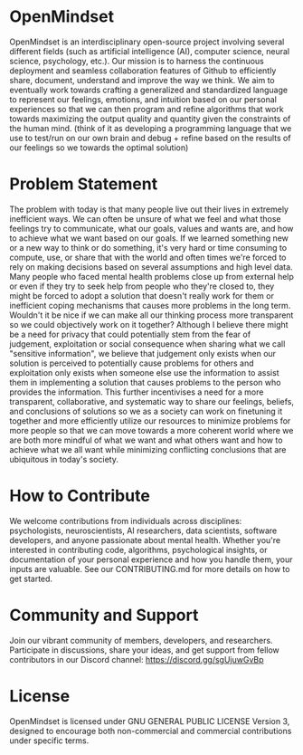# OpenMindset
OpenMindset is an interdisciplinary open-source project involving several different fields (such as artificial intelligence (AI), computer science, neural science, psychology, etc.). Our mission is to harness the continuous deployment and seamless collaboration features of Github to efficiently share, document,  understand and improve the way we think. We aim to eventually work towards crafting a generalized and standardized language to represent our feelings, emotions, and intuition based on our personal experiences so that we can then program and refine algorithms that work towards maximizing the output quality and quantity given the constraints of the human mind. (think of it as developing a programming language that we use to test/run on our own brain and debug + refine based on the results of our feelings so we towards the optimal solution)

# Problem Statement
The problem with today is that many people live out their lives in extremely inefficient ways. We can often be unsure of what we feel and what those feelings try to communicate, what our goals, values and wants are, and how to achieve what we want based on our goals. If we learned something new or a new way to think or do something, it's very hard or time consuming to compute, use, or share that with the world and often times we're forced to rely on making decisions based on several assumptions and high level data. Many people who faced mental health problems close up from external help or even if they try to seek help from people who they're closed to, they might be forced to adopt a solution that doesn't really work for them or inefficient coping mechanisms that causes more problems in the long term. Wouldn't it be nice if we can make all our thinking process more transparent so we could objectively work on it together? Although I believe there might be a need for privacy that could potentially stem from the fear of judgement, exploitation or social consequence when sharing what we call "sensitive information", we believe that judgement only exists when our solution is perceived to potentially cause problems for others and exploitation only exists when someone else use the information to assist them in implementing a solution that causes problems to the person who provides the information. This further incentivises a need for a more transparent, collaborative, and systematic way to share our feelings, beliefs, and conclusions of solutions so we as a society can work on finetuning it together and more efficiently utilize our resources to minimize problems for more people so that we can move towards a more coherent world where we are both more mindful of what we want and what others want and how to achieve what we all want while minimizing conflicting conclusions that are ubiquitous in today's society.

# How to Contribute
We welcome contributions from individuals across disciplines: psychologists, neuroscientists, AI researchers, data scientists, software developers, and anyone passionate about mental health. Whether you're interested in contributing code, algorithms, psychological insights, or documentation of your personal experience and how you handle them, your inputs are valuable. See our CONTRIBUTING.md for more details on how to get started.

# Community and Support
Join our vibrant community of members, developers, and researchers. Participate in discussions, share your ideas, and get support from fellow contributors in our Discord channel: https://discord.gg/sgUjuwGvBp

# License
OpenMindset is licensed under  GNU GENERAL PUBLIC LICENSE Version 3, designed to encourage both non-commercial and commercial contributions under specific terms.
